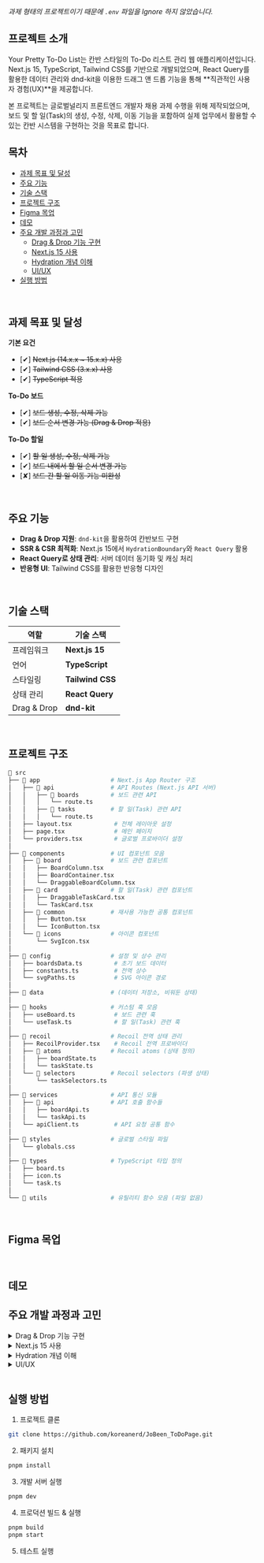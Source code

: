 _과제 형태의 프로젝트이기 때문에 `.env` 파일을 Ignore 하지 않았습니다._

## 프로젝트 소개

<p>
Your Pretty To-Do List는 칸반 스타일의 To-Do 리스트 관리 웹 애플리케이션입니다.
Next.js 15, TypeScript, Tailwind CSS를 기반으로 개발되었으며, React Query를 활용한 데이터 관리와
dnd-kit을 이용한 드래그 앤 드롭 기능을 통해 **직관적인 사용자 경험(UX)**을 제공합니다.

본 프로젝트는 글로벌널리지 프론트엔드 개발자 채용 과제 수행을 위해 제작되었으며,
보드 및 할 일(Task)의 생성, 수정, 삭제, 이동 기능을 포함하여 실제 업무에서 활용할 수 있는 칸반 시스템을 구현하는 것을 목표로 합니다.

</p>

## 목차

- [과제 목표 및 달성](#과제-목표-및-달성)
- [주요 기능](#주요-기능)
- [기술 스택](#기술-스택)
- [프로젝트 구조](#프로젝트-구조)
- [Figma 목업](#figma-목업)
- [데모](#데모)
- [주요 개발 과정과 고민](#주요-개발-과정과-고민)
  - [Drag & Drop 기능 구현](#drag-and-drop-implementation)
  - [Next.js 15 사용](#nextjs-15-implementation)
  - [Hydration 개념 이해](#hydration-implementation)
  - [UI/UX](#ui-ux-design)
- [실행 방법](#실행-방법)

<br>

## 과제 목표 및 달성

**기본 요건**

- [✔] ~~Next.js (14.x.x ~ 15.x.x) 사용~~
- [✔] ~~Tailwind CSS (3.x.x) 사용~~
- [✔] ~~TypeScript 적용~~

**To-Do 보드**

- [✔] ~~보드 생성, 수정, 삭제 가능~~
- [✔] ~~보드 순서 변경 가능 (Drag & Drop 적용)~~

**To-Do 할일**

- [✔] ~~할 일 생성, 수정, 삭제 가능~~
- [✔] ~~보드 내에서 할 일 순서 변경 가능~~
- [✘] ~~보드 간 할 일 이동 기능 미완성~~

<br>

## 주요 기능

- **Drag & Drop 지원**: `dnd-kit`을 활용하여 칸반보드 구현
- **SSR & CSR 최적화**: Next.js 15에서 `HydrationBoundary`와 `React Query` 활용
- **React Query로 상태 관리**: 서버 데이터 동기화 및 캐싱 처리
- **반응형 UI**: Tailwind CSS를 활용한 반응형 디자인

<br>

## 기술 스택

| 역할        | 기술 스택        |
| ----------- | ---------------- |
| 프레임워크  | **Next.js 15**   |
| 언어        | **TypeScript**   |
| 스타일링    | **Tailwind CSS** |
| 상태 관리   | **React Query**  |
| Drag & Drop | **dnd-kit**      |

<br>

## 프로젝트 구조

```bash
📂 src
├── 📂 app                    # Next.js App Router 구조
│   ├── 📂 api                # API Routes (Next.js API 서버)
│   │   ├── 📂 boards         # 보드 관련 API
│   │   │   └── route.ts
│   │   ├── 📂 tasks          # 할 일(Task) 관련 API
│   │   │   └── route.ts
│   ├── layout.tsx            # 전체 레이아웃 설정
│   ├── page.tsx              # 메인 페이지
│   └── providers.tsx         # 글로벌 프로바이더 설정
│
├── 📂 components             # UI 컴포넌트 모음
│   ├── 📂 board              # 보드 관련 컴포넌트
│   │   ├── BoardColumn.tsx
│   │   ├── BoardContainer.tsx
│   │   └── DraggableBoardColumn.tsx
│   ├── 📂 card               # 할 일(Task) 관련 컴포넌트
│   │   ├── DraggableTaskCard.tsx
│   │   └── TaskCard.tsx
│   ├── 📂 common             # 재사용 가능한 공통 컴포넌트
│   │   ├── Button.tsx
│   │   └── IconButton.tsx
│   └── 📂 icons              # 아이콘 컴포넌트
│       └── SvgIcon.tsx
│
├── 📂 config                 # 설정 및 상수 관리
│   ├── boardsData.ts         # 초기 보드 데이터
│   ├── constants.ts          # 전역 상수
│   └── svgPaths.ts           # SVG 아이콘 경로
│
├── 📂 data                   # (데이터 저장소, 비워둔 상태)
│
├── 📂 hooks                  # 커스텀 훅 모음
│   ├── useBoard.ts           # 보드 관련 훅
│   └── useTask.ts            # 할 일(Task) 관련 훅
│
├── 📂 recoil                 # Recoil 전역 상태 관리
│   ├── RecoilProvider.tsx    # Recoil 전역 프로바이더
│   ├── 📂 atoms              # Recoil atoms (상태 정의)
│   │   ├── boardState.ts
│   │   └── taskState.ts
│   └── 📂 selectors          # Recoil selectors (파생 상태)
│       └── taskSelectors.ts
│
├── 📂 services               # API 통신 모듈
│   ├── 📂 api                # API 호출 함수들
│   │   ├── boardApi.ts
│   │   └── taskApi.ts
│   └── apiClient.ts          # API 요청 공통 함수
│
├── 📂 styles                 # 글로벌 스타일 파일
│   └── globals.css
│
├── 📂 types                  # TypeScript 타입 정의
│   ├── board.ts
│   ├── icon.ts
│   └── task.ts
│
└── 📂 utils                  # 유틸리티 함수 모음 (파일 없음)
```

<br>

## Figma 목업

<br>

## 데모

## 주요 개발 과정과 고민

<details>
  <summary id="drag-and-drop-implementation">Drag & Drop 기능 구현</summary>

  <br>

사용자 경험을 극대화하기 위해 dnd-kit을 선택 히였습니다. 처음에는 드래그 앤 드롭 기능을 직접 구현할까 생각했지만, dnd-kit이 제공하는 직관적인 API와 높은 커스터마이징 능력과 한정된 시간 내에 일정치의 결과물을 만들어야 하는 프로젝트의 요구사항에 완벽히 부합했습니다. 특히, dnd-kit은 가벼운 패키지와 다양한 드래그 앤 드롭 기능은 시나리오를 쉽게 구현할 수 있도록 도와주었습니다. 이러한 장점들은 사용자에게 자연스럽고 매끄러운 인터랙션을 제공하는 데 큰 도움이 되었으리라 생각합니다.

</details>

<details>
  <summary id="nextjs-15-implementation">Next.js 15 사용</summary>

  <br>

사용자 경험을 극대화하기 위해 dnd-kit을 선택 히였습니다. 처음에는 드래그 앤 드롭 기능을 직접 구현할까 생각했지만, dnd-kit이 제공하는 직관적인 API와 높은 커스터마이징 능력과 한정된 시간 내에 일정치의 결과물을 만들어야 하는 프로젝트의 요구사항에 완벽히 부합했습니다. 특히, dnd-kit은 가벼운 패키지와 다양한 드래그 앤 드롭 기능은 시나리오를 쉽게 구현할 수 있도록 도와주었습니다. 이러한 장점들은 사용자에게 자연스럽고 매끄러운 인터랙션을 제공하는 데 큰 도움이 되었으리라 생각합니다.

</details>

<details>
  <summary id="hydration-implementation">Hydration 개념 이해</summary>

  <br>

이번 프로젝트를 진행하면서 Hydration 개념을 직접 다루게 된 것이 특히 흥미로운 경험이었습니다. 기존에는 주로 클라이언트 사이드 렌더링(CSR) 방식으로 개발해 왔기 때문에, 서버에서 렌더링된 HTML을 클라이언트에서 재활용하는 과정에서 발생하는 문제를 깊이 이해할 기회가 없었습니다. 하지만 Next.js를 사용하면서, 서버에서 미리 렌더링된 페이지를 클라이언트에서 어떻게 다시 활성화하는지, 그리고 이 과정에서 데이터 불일치가 발생하면 Hydration 오류가 발생할 수 있다는 점을 알게 되었습니다.

특히, 초기에는 React Query의 initialData를 사용해 서버에서 데이터를 미리 주입하려 했지만, 클라이언트에서 다시 데이터를 요청하는 과정에서 서버와 클라이언트의 상태가 불일치하는 문제가 발생했습니다. 이를 해결하기 위해 dehydrate()와 Hydrate() 기법을 적용하여, 서버에서 가져온 데이터를 클라이언트에서도 동일하게 유지하는 방식으로 개선하였습니다. 이를 통해 불필요한 API 요청을 줄이면서도 Hydration 오류를 방지할 수 있었고, Next.js의 서버와 클라이언트의 데이터 연속성을 유지하는 방법에 대해 보다 깊이 이해하게 되었습니다.

단순히 새로운 기술을 적용하는 것을 넘어, Next.js의 SSR과 클라이언트 상태 관리가 어떻게 연결되는지 직접 실험하고 최적화하는 과정이 매우 신기하고 재미있었으며, 이러한 개념을 활용하면 더 확장성 있는 애플리케이션을 만들 수 있다는 점이 인상적이었습니다.

</details>

<details>
  <summary id="ui-ux-design">UI/UX </summary>

  <br>

이번 프로젝트에서는 단순한 기능 구현을 넘어, 사용자가 직관적으로 조작할 수 있는 UI/UX 설계에 많은 고민을 기울였습니다. 특히, 버튼의 위치나 레이아웃 구성은 사용자의 행동 흐름을 고려하여 배치해야 했기 때문에 여러 번 수정과 테스트를 거쳤습니다.

예를 들어, 새로운 보드를 추가하는 버튼의 위치는 초기에는 각 보드의 상단에 배치했지만, 사용자가 보드를 확장할 때 가독성이 떨어지고 동선이 길어지는 문제가 있었습니다. 이를 해결하기 위해 보드 리스트 끝 부분에 배치하여 자연스럽게 새로운 보드를 추가하도록 유도하는 방식으로 변경하였습니다.

또한, 할 일을 추가하는 버튼과 삭제하는 버튼의 위치도 중요한 고민 요소였습니다. 초반에는 할 일(Task) 내부에 아이콘 버튼으로 배치했지만, 삭제 버튼이 너무 눈에 띄어 실수로 클릭하는 경우가 발생할 가능성이 높았습니다. 이를 보완하기 위해 기본적으로 숨겨두었다가, 사용자가 특정 영역에 마우스를 올릴 때만 나타나도록 구현하여 실수로 삭제하는 일을 방지했습니다.

뿐만 아니라, 보드와 태스크 이동 시 자연스러운 경험을 제공하기 위해 드래그 앤 드롭 인터랙션의 피드백을 강화했습니다. 태스크를 드래그할 때 살짝 떠오르는 효과와 함께 컬럼의 배경색이 강조되도록 조정하여, 사용자가 현재 수행하는 동작을 직관적으로 이해할 수 있도록 했습니다.

이러한 레이아웃과 인터랙션에 대한 고민을 거듭하면서, 단순한 할 일 관리 툴이 아닌 사용자가 능동적으로 활용할 수 있는, 조작이 편리하고 직관적인 칸반 보드를 만들 수 있었습니다.

</details>

<br>

## 실행 방법

1. 프로젝트 클론

```bash
git clone https://github.com/koreanerd/JoBeen_ToDoPage.git
```

2. 패키지 설치

```bash
pnpm install
```

3. 개발 서버 실행

```bash
pnpm dev
```

4. 프로덕션 빌드 & 실행

```bash
pnpm build
pnpm start
```

5. 테스트 실행
